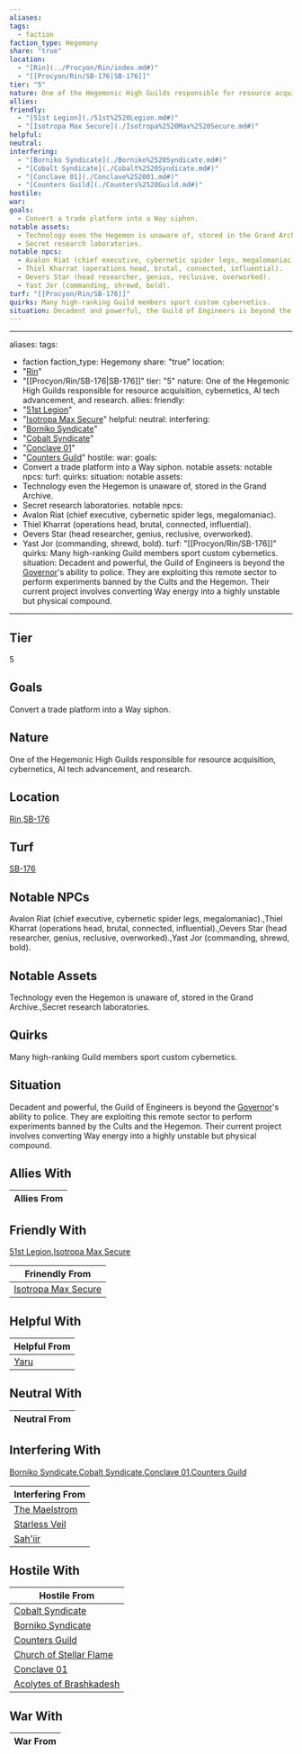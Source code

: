 ```yaml
---
aliases: 
tags:
  - faction
faction_type: Hegemony
share: "true"
location:
  - "[Rin](../Procyon/Rin/index.md#)"
  - "[[Procyon/Rin/SB-176|SB-176]]"
tier: "5"
nature: One of the Hegemonic High Guilds responsible for resource acquisition, cybernetics, AI tech advancement, and research.
allies: 
friendly:
  - "[51st Legion](./51st%2520Legion.md#)"
  - "[Isotropa Max Secure](./Isotropa%2520Max%2520Secure.md#)"
helpful: 
neutral: 
interfering:
  - "[Borniko Syndicate](./Borniko%2520Syndicate.md#)"
  - "[Cobalt Syndicate](./Cobalt%2520Syndicate.md#)"
  - "[Conclave 01](./Conclave%252001.md#)"
  - "[Counters Guild](./Counters%2520Guild.md#)"
hostile: 
war: 
goals:
  - Convert a trade platform into a Way siphon.
notable assets:
  - Technology even the Hegemon is unaware of, stored in the Grand Archive.
  - Secret research laboratories.
notable npcs:
  - Avalon Riat (chief executive, cybernetic spider legs, megalomaniac).
  - Thiel Kharrat (operations head, brutal, connected, influential).
  - Oevers Star (head researcher, genius, reclusive, overworked).
  - Yast Jor (commanding, shrewd, bold).
turf: "[[Procyon/Rin/SB-176]]"
quirks: Many high-ranking Guild members sport custom cybernetics.
situation: Decadent and powerful, the Guild of Engineers is beyond the [Governor](Characters/Governor%20Ritam%20al%E2%80%99Malklaith.md)'s ability to police. They are exploiting this remote sector to perform experiments banned by the Cults and the Hegemon. Their current project involves converting Way energy into a highly unstable but physical compound.
---
```

---
aliases: 
tags:
  - faction
faction_type: Hegemony
share: "true"
location:
  - "[Rin](../Procyon/Rin/index.md#)"
  - "[[Procyon/Rin/SB-176|SB-176]]"
tier: "5"
nature: One of the Hegemonic High Guilds responsible for resource acquisition, cybernetics, AI tech advancement, and research.
allies:
friendly: 
  - "[51st Legion](./51st%2520Legion.md#)"
  - "[Isotropa Max Secure](./Isotropa%2520Max%2520Secure.md#)"
helpful: 
neutral: 
interfering: 
  - "[Borniko Syndicate](./Borniko%2520Syndicate.md#)"
  - "[Cobalt Syndicate](./Cobalt%2520Syndicate.md#)"
  - "[Conclave 01](./Conclave%252001.md#)"
  - "[Counters Guild](./Counters%2520Guild.md#)"
hostile: 
war:
goals: 
- Convert a trade platform into a Way siphon.
notable assets: 
notable npcs:
turf:
quirks:
situation:
notable assets: 
- Technology even the Hegemon is unaware of, stored in the Grand Archive.
- Secret research laboratories.
notable npcs:
- Avalon Riat (chief executive, cybernetic spider legs, megalomaniac).
- Thiel Kharrat (operations head, brutal, connected, influential).
- Oevers Star (head researcher, genius, reclusive, overworked).
- Yast Jor (commanding, shrewd, bold).
turf: "[[Procyon/Rin/SB-176]]"
quirks: Many high-ranking Guild members sport custom cybernetics.
situation: Decadent and powerful, the Guild of Engineers is beyond the [Governor](Characters/Governor%20Ritam%20al%E2%80%99Malklaith.md)'s ability to police. They are exploiting this remote sector to perform experiments banned by the Cults and the Hegemon. Their current project involves converting Way energy into a highly unstable but physical compound.
---
## Tier

5

## Goals

Convert a trade platform into a Way siphon.

## Nature

One of the Hegemonic High Guilds responsible for resource acquisition, cybernetics, AI tech advancement, and research.

## Location

[Rin](../Procyon/Rin/index.md.md#.md#),[SB-176](../Procyon/Rin/SB-176.md)

## Turf

[SB-176](../Procyon/Rin/SB-176.md)

## Notable NPCs

Avalon Riat (chief executive, cybernetic spider legs, megalomaniac).,Thiel Kharrat (operations head, brutal, connected, influential).,Oevers Star (head researcher, genius, reclusive, overworked).,Yast Jor (commanding, shrewd, bold).

## Notable Assets

Technology even the Hegemon is unaware of, stored in the Grand Archive.,Secret research laboratories.

## Quirks

Many high-ranking Guild members sport custom cybernetics.

## Situation

Decadent and powerful, the Guild of Engineers is beyond the [Governor](Characters/Governor%20Ritam%20al%E2%80%99Malklaith.md)'s ability to police. They are exploiting this remote sector to perform experiments banned by the Cults and the Hegemon. Their current project involves converting Way energy into a highly unstable but physical compound.

## Allies With



| Allies From |
| ----------- |


## Friendly With

[51st Legion](./51st%2520Legion.md.md#.md#),[Isotropa Max Secure](./Isotropa%2520Max%2520Secure.md.md#.md#)

| Frinendly From                                           |
| -------------------------------------------------------- |
| [Isotropa Max Secure](./Isotropa%2520Max%2520Secure.md.md#.md#) |


## Helpful With



| Helpful From               |
| -------------------------- |
| [Yaru](./Yaru.md) |


## Neutral With




| Neutral From |
| ------------ |



## Interfering With

[Borniko Syndicate](./Borniko%2520Syndicate.md.md#.md#),[Cobalt Syndicate](./Cobalt%2520Syndicate.md.md#.md#),[Conclave 01](./Conclave%252001.md.md#.md#),[Counters Guild](./Counters%2520Guild.md.md#.md#)


| Interfering From                             |
| -------------------------------------------- |
| [The Maelstrom](./The%20Maelstrom.md) |
| [Starless Veil](./Starless%20Veil.md) |
| [Sah'iir](./Sah'iir.md)             |



## Hostile With




| Hostile From                                                     |
| ---------------------------------------------------------------- |
| [Cobalt Syndicate](./Cobalt%2520Syndicate.md.md#.md#)               |
| [Borniko Syndicate](./Borniko%2520Syndicate.md.md#.md#)             |
| [Counters Guild](./Counters%2520Guild.md.md#.md#)                   |
| [Church of Stellar Flame](./Church%20of%20Stellar%20Flame.md) |
| [Conclave 01](./Conclave%252001.md.md#.md#)                         |
| [Acolytes of Brashkadesh](./Acolytes%20of%20Brashkadesh.md) |



## War With



| War From |
| -------- |


